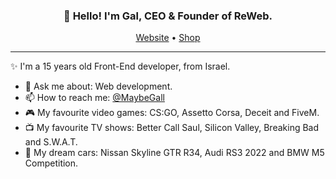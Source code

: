 
<h3 align="center">👋 Hello! I'm Gal, CEO & Founder of ReWeb.</h3>
<p align="center">
  <a href="https://maybegal.netlify.app/">Website</a> •
  <a href="https://galsohp.netlify.app/">Shop</a>
</p>

---
✨ I'm a 15 years old Front-End developer, from Israel.

- 💬 Ask me about: Web development.
- 📫 How to reach me: [@MaybeGall](https://twitter.com/MaybeGall)
- 🎮 My favourite video games: CS:GO, Assetto Corsa, Deceit and FiveM.
- 📺 My favourite TV shows: Better Call Saul, Silicon Valley, Breaking Bad and S.W.A.T.
- 🚗 My dream cars: Nissan Skyline GTR R34, Audi RS3 2022 and BMW M5 Competition.
